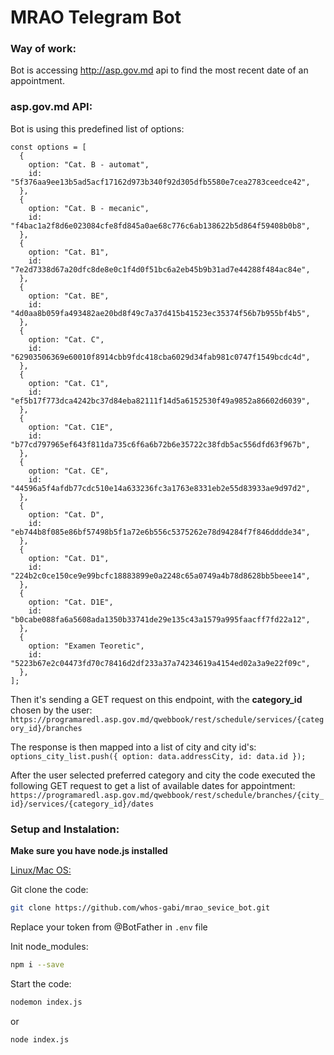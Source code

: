 # MRAO Telegram Bot
### Way of work:
Bot is accessing http://asp.gov.md api to find the most recent date of an appointment.

### asp.gov.md API:

Bot is using this predefined list of options:
```
const options = [
  {
    option: "Cat. B - automat",
    id: "5f376aa9ee13b5ad5acf17162d973b340f92d305dfb5580e7cea2783ceedce42",
  },
  {
    option: "Cat. B - mecanic",
    id: "f4bac1a2f8d6e023084cfe8fd845a0ae68c776c6ab138622b5d864f59408b0b8",
  },
  {
    option: "Cat. B1",
    id: "7e2d7338d67a20dfc8de8e0c1f4d0f51bc6a2eb45b9b31ad7e44288f484ac84e",
  },
  {
    option: "Cat. BE",
    id: "4d0aa8b059fa493482ae20bd8f49c7a37d415b41523ec35374f56b7b955bf4b5",
  },
  {
    option: "Cat. C",
    id: "62903506369e60010f8914cbb9fdc418cba6029d34fab981c0747f1549bcdc4d",
  },
  {
    option: "Cat. C1",
    id: "ef5b17f773dca4242bc37d84eba82111f14d5a6152530f49a9852a86602d6039",
  },
  {
    option: "Cat. C1E",
    id: "b77cd797965ef643f811da735c6f6a6b72b6e35722c38fdb5ac556dfd63f967b",
  },
  {
    option: "Cat. CE",
    id: "44596a5f4afdb77cdc510e14a633236fc3a1763e8331eb2e55d83933ae9d97d2",
  },
  {
    option: "Cat. D",
    id: "eb744b8f085e86bf57498b5f1a72e6b556c5375262e78d94284f7f846dddde34",
  },
  {
    option: "Cat. D1",
    id: "224b2c0ce150ce9e99bcfc18883899e0a2248c65a0749a4b78d8628bb5beee14",
  },
  {
    option: "Cat. D1E",
    id: "b0cabe088fa6a5608ada1350b33741de29e135c43a1579a995faacff7fd22a12",
  },
  {
    option: "Examen Teoretic",
    id: "5223b67e2c04473fd70c78416d2df233a37a74234619a4154ed02a3a9e22f09c",
  },
];
```

Then it's sending a GET request on this endpoint, with the <b>category_id</b> chosen by the user:
``https://programaredl.asp.gov.md/qwebbook/rest/schedule/services/{category_id}/branches``

The response is then mapped into a list of city and city id's: 
``options_city_list.push({ option: data.addressCity, id: data.id });``

After the user selected preferred category and city the code executed the following GET request to get a list of available dates for appointment:
``https://programaredl.asp.gov.md/qwebbook/rest/schedule/branches/{city_id}/services/{category_id}/dates``

### Setup and Instalation:

<b>Make sure you have node.js installed</b>

<u>Linux/Mac OS:</u>

Git clone the code:
```sh
git clone https://github.com/whos-gabi/mrao_sevice_bot.git
```

Replace your token from @BotFather in `.env` file

Init node_modules:
```sh
npm i --save
```

Start the code:
```sh
nodemon index.js 
```
or
```sh
node index.js
```


